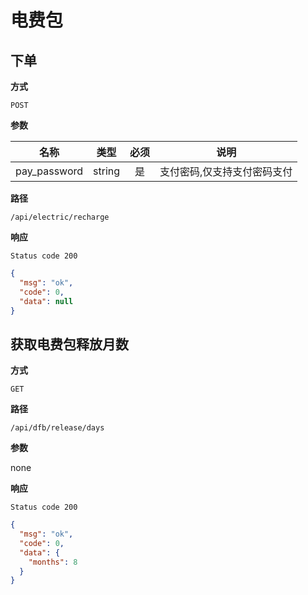 # 电费包

## 下单

**方式**

`POST`

**参数**

|     名称     |  类型  | 必须 |            说明             |
| :----------: | :----: | :--: | :-------------------------: |
| pay_password | string |  是  | 支付密码,仅支持支付密码支付 |

**路径**

`/api/electric/recharge`

**响应**

`Status code 200`

```json
{
  "msg": "ok",
  "code": 0,
  "data": null
}
```

## 获取电费包释放月数

**方式**

`GET`

**路径**

`/api/dfb/release/days`

**参数**

none

**响应**

`Status code 200`

```json
{
  "msg": "ok",
  "code": 0,
  "data": {
    "months": 8
  }
}
```
